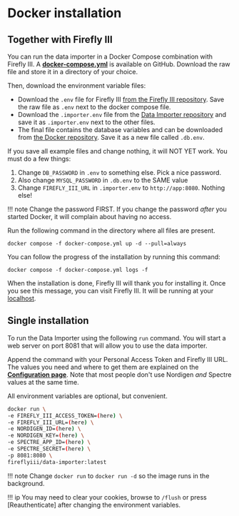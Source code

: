 # Docker installation

## Together with Firefly III

You can run the data importer in a Docker Compose combination with Firefly III. A **[docker-compose.yml](https://github.com/firefly-iii/docker/blob/main/docker-compose-data.yml)** is available on GitHub. Download the raw file and store it in a directory of your choice.

Then, download the environment variable files:

- Download the `.env` file for Firefly III [from the Firefly III repository](https://github.com/firefly-iii/firefly-iii/blob/main/.env.example). Save the raw file as `.env` next to the docker compose file.
- Download the `.importer.env` file from the [Data Importer repository](https://github.com/firefly-iii/data-importer/blob/main/.env.example) and save it as `.importer.env` next to the other files.
- The final file contains the database variables and can be downloaded from [the Docker repository](https://raw.githubusercontent.com/firefly-iii/docker/main/database.env). Save it as a new file called `.db.env`.

If you save all example files and change nothing, it will NOT YET work. You must do a few things: 

1. Change `DB_PASSWORD` in `.env` to something else. Pick a nice password.
2. Also change `MYSQL_PASSWORD` in `.db.env` to the SAME value
3. Change `FIREFLY_III_URL` in `.importer.env` to `http://app:8080`. Nothing else!

!!! note
    Change the password FIRST. If you change the password *after* you started Docker, it will complain about having no access.

Run the following command in the directory where all files are present.

```text
docker compose -f docker-compose.yml up -d --pull=always
```

You can follow the progress of the installation by running this command:

```text
docker compose -f docker-compose.yml logs -f
```

When the installation is done, Firefly III will thank you for installing it. Once you see this message, you can visit Firefly III. It will be running at your [localhost](http://localhost).

## Single installation

To run the Data Importer using the following `run` command. You will start a web server on port 8081 that will allow you to use the data importer.  

Append the command with your Personal Access Token and Firefly III URL. The values you need and where to get them are explained on the **[Configuration page](configuration.md)**. Note that most people don't use Nordigen *and* Spectre values at the same time.

All environment variables are optional, but convenient.

```bash
docker run \
-e FIREFLY_III_ACCESS_TOKEN=(here) \
-e FIREFLY_III_URL=(here) \
-e NORDIGEN_ID=(here) \
-e NORDIGEN_KEY=(here) \
-e SPECTRE_APP_ID=(here) \
-e SPECTRE_SECRET=(here) \
-p 8081:8080 \
fireflyiii/data-importer:latest

```

!!! note
    Change `docker run` to `docker run -d` so the image runs in the background.

!!! ip
    You may need to clear your cookies, browse to `/flush` or press \[Reauthenticate\] after changing the environment variables.


